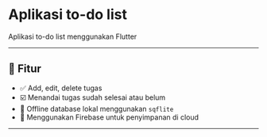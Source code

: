 # Aplikasi to-do list

Aplikasi to-do list menggunakan Flutter

---

## 📱 Fitur

- ✅ Add, edit, delete tugas
- ☑️ Menandai tugas sudah selesai atau belum
- 💾 Offline database lokal menggunakan `sqflite`
- 🔁 Menggunakan Firebase untuk penyimpanan di cloud

---


